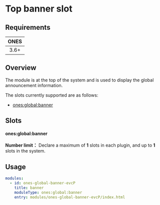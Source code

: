 # Top banner slot

## Requirements

| **ONES** |
| :------: |
|   3.6+   |

## Overview

The module is at the top of the system and is used to display the global announcement information.

The slots currently supported are as follows:

- [ones:global:banner](#onesglobalbanner)

## Slots

#### ones:global:banner

**Number limit：** Declare a maximum of **1** slots in each plugin, and up to **1** slots in the system.

## Usage

```yaml
modules:
  - id: ones-global-banner-evcP
    title: banner
    moduleType: ones:global:banner
    entry: modules/ones-global-banner-evcP/index.html
```
